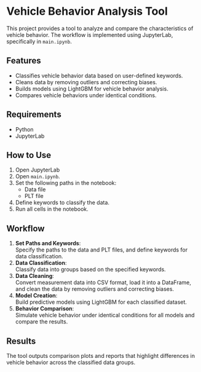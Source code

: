 # Vehicle Behavior Analysis Tool
This project provides a tool to analyze and compare the characteristics of vehicle behavior. The workflow is implemented using JupyterLab, specifically in `main.ipynb`.

## Features
- Classifies vehicle behavior data based on user-defined keywords.
- Cleans data by removing outliers and correcting biases.
- Builds models using LightGBM for vehicle behavior analysis.
- Compares vehicle behaviors under identical conditions.

## Requirements
- Python
- JupyterLab

## How to Use
1. Open JupyterLab
2. Open `main.ipynb`.
3. Set the following paths in the notebook:
   - Data file
   - PLT file
4. Define keywords to classify the data.
4. Run all cells in the notebook.

## Workflow
1. **Set Paths and Keywords**:  
   Specify the paths to the data and PLT files, and define keywords for data classification.
2. **Data Classification**:  
   Classify data into groups based on the specified keywords.
3. **Data Cleaning**:  
   Convert measurement data into CSV format, load it into a DataFrame, and clean the data by removing outliers and correcting biases.
4. **Model Creation**:  
   Build predictive models using LightGBM for each classified dataset.
5. **Behavior Comparison**:  
   Simulate vehicle behavior under identical conditions for all models and compare the results.

## Results
The tool outputs comparison plots and reports that highlight differences in vehicle behavior across the classified data groups.